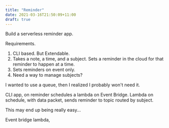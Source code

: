 ```yaml
---
title: "Reminder"
date: 2021-03-16T21:50:09+11:00
draft: true
---
```


Build a serverless reminder app. 

Requirements. 

1. CLI based. But Extendable.
2. Takes a note,  a time, and a subject. Sets a reminder in the cloud for that reminder to happen at a time. 
3. Sets reminders on event only. 
4. Need a way to manage subjects?

I wanted to use a queue, then I realized I probably won't need it. 

CLI app, on reminder schedules a lambda on Event Bridge. 
Lambda on schedule, with data packet, sends reminder to topic routed by subject.

This may end up being really easy...

Event bridge lambda, 

